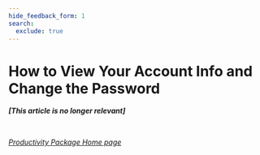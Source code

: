 ```yaml
---
hide_feedback_form: 1
search:
  exclude: true
---
```


# How to View Your Account Info and Change the Password  

***[This article is no longer relevant]***

<br>

*[Productivity Package Home page](../../)*